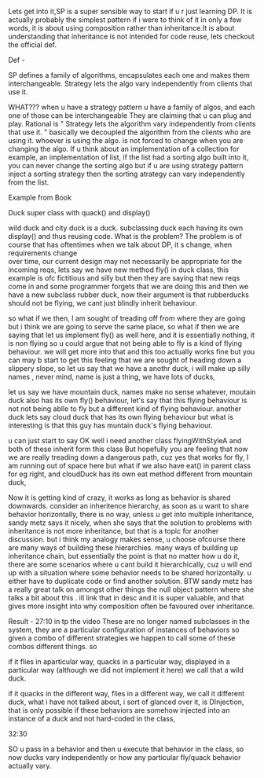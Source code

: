 
Lets get into it,SP is a super sensible way to start if u r just learning DP. It is actually
probably the simplest pattern if i were to think of it in only a few words, it is about using 
composition rather than inheritance.It is about understanding that inheritance is not intended for 
code reuse, lets checkout the official def. 

Def - 

SP defines a family of algorithms, encapsulates each one and makes them interchangeable. 
Strategy lets the algo vary independently from clients that use it.

WHAT???
when u have a strategy pattern u have a family of algos, and each one of those can be interchangeable
They are claiming that u can plug and play. 
Rational is " Strategy lets the algorithm vary independently from clients that use it. " basically
we decoupled the algorithm from the clients who are using it. whoever is using the algo. is not 
forced to change when you are changing the algo. If u think about an implementation of a collection
for example, an implementation of list, if the list had a sorting algo built into it, you can never 
change the sorting algo but if u are using strategy pattern inject a sorting strategy then the sorting 
atrategy can vary independently from the list. 

Example from Book

Duck super class with quack() and display()

wild duck and city duck is a duck. subclassing duck each having its own display() and thus reusing code.
What is the problem?
The problem is of course that has oftentimes when we talk about DP, it s change, when requirements change   
over time, our current design may not necessarily be appropriate for the incoming reqs, 
lets say we have new method fly() in duck class, this example is ofc fictitious and silly but then 
they are saying that new reqs come in and some programmer forgets that we are doing this and then we have a new subclass rubber duck, now their argument is that rubberducks should not be flying, we cant just blindly inherit
behaviour. 

so what if we then, 
I am sought of treading off from where they are going but i think we are going to serve the same place, so what if then we are saying that let us implement fly() as well here, and it is essentially nothing, it is non flying
so u could argue that not being able to fly is a kind of flying behaviour. we will get more into that and this 
too actually works fine but you can may b start to get this feeling that we are sought of heading down a slippery slope, so let us say that we have a anothr duck, i will make up silly names , never mind, name is 
just a thing, we have lots of ducks,

let us say we have mountain duck, names make no sense whatever, moutain duck also has its own fly()
behaviour, let's say that this flying behaviour is not not being ablle to fly but a different kind of flying 
behaviour. another duck lets say cloud duck that has its own flying behaviour but what is interesting is that this guy has muntain duck's flying behaviour.

u can just start to say OK well i need another class flyingWithStyleA and both of these inherit form this class
But hopefully you are feeling that now we are really treading down a dangerous path, cuz yes that works for
fly, I am running out of space here but what if we also have eat() in parent class for eg right, and cloudDuck has its own eat method different from mountain duck,        

Now it is getting kind of crazy, it works as long as behavior is shared downwards. consider an inheritence 
hierarchy, as soon as u want to share behavior horizontally, there is no way, unless u get into multiple
inheritance, sandy metz says it nicely, when she says that the solution to problems with inheritance is
not more inheritance, but that is a topic for another discussion. but i think my analogy makes sense, u choose
ofcourse there are many ways of building these hierarchies. many ways of building up inheritance chain, but essentially the point is that no matter how u do it, there are some scenarios where u cant build it hierarchically,  cuz u will end up with a situation where some behavior needs to be shared horizontally.
u either have to duplicate code or find another solution. BTW sandy metz has a really great talk on amongst
other things the null object pattern where she talks a bit about this . ill link that in desc and it is 
super valuable, and that gives more insight into why composition often be favoured over inheritance.


Result  - 
27:10 in tp the video
These are no longer named subclasses in the system, they are a particular configuration of instances of 
behaviors so given a combo of different strategies we happen to call some of these combos different 
things. so 

if it flies in aparticular way, quacks in a particular way, displayed in a particular way
(although we did not implement it here) we call that a wild duck.  

if it quacks in the different way, flies in a different way, we call it different duck, what i have not talked 
about, i sort of glanced over it, is DInjection, that is only possible if these behaviors are somehow injected 
into an instance of a duck and not hard-coded in the class,

 
32:30

SO u pass in a behavior and then u execute that behavior in the class, so now ducks vary independently or 
how any particular fly/quack behavior actually vary.




 

   








 

  
   
